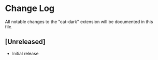 # Change Log

All notable changes to the "cat-dark" extension will be documented in this file.

## [Unreleased]

- Initial release
